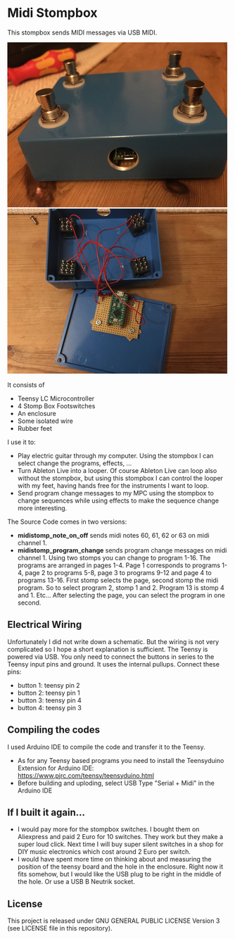 # Midi Stompbox

This stompbox sends MIDI messages via USB MIDI. 

![stompbox.jpeg](stompbox.jpeg)
![stompbox_open.jpeg](stompbox_open.jpeg)


It consists of

* Teensy LC Microcontroller
* 4 Stomp Box Footswitches
* An enclosure
* Some isolated wire
* Rubber feet

I use it to:

* Play electric guitar through my computer. Using the stompbox I can select change the programs, effects, ...
* Turn Ableton Live into a looper. Of course Ableton Live can loop also without the stompbox, but using this stompbox I can control the looper with my feet, having hands free for the instruments I want to loop.
* Send program change messages to my MPC using the stompbox to change sequences while using effects to make the sequence change more interesting.

The Source Code comes in two versions:

* **midistomp_note_on_off** sends midi notes 60, 61, 62 or 63 on midi channel 1.
* **midistomp_program_change** sends program change messages on midi channel 1. Using two stomps you can change to program 1-16. The programs are arranged in pages 1-4. Page 1 corresponds to programs 1-4, page 2 to programs 5-8, page 3 to programs 9-12 and page 4 to programs 13-16. First stomp selects the page, second stomp the midi program. So to select program 2, stomp 1 and 2. Program 13 is stomp 4 and 1. Etc... After selecting the page, you can select the program in one second.

## Electrical Wiring

Unfortunately I did not write down a schematic. But the wiring is not very complicated so I hope a short explanation is sufficient. The Teensy is powered via USB. You only need to connect the buttons in series to the Teensy input pins and ground. It uses the internal pullups. Connect these pins:

* button 1: teensy pin 2
* button 2: teensy pin 1
* button 3: teensy pin 4
* button 4: teensy pin 3

## Compiling the codes

I used Arduino IDE to compile the code and transfer it to the Teensy. 

* As for any Teensy based programs you need to install the Teensyduino Extension for Arduino IDE: https://www.pjrc.com/teensy/teensyduino.html
* Before building and uploding, select USB Type "Serial + Midi" in the Arduino IDE

## If I built it again...

* I would pay more for the stompbox switches. I bought them on Aliexpress and paid 2 Euro for 10 switches. They work but they make a super loud click. Next time I will buy super silent switches in a shop for DIY music electronics which cost around 2 Euro per switch.
* I would have spent more time on thinking about and measuring the position of the teensy board and the hole in the enclosure. Right now it fits somehow, but I would like the USB plug to be right in the middle of the hole. Or use a USB B Neutrik socket.

## License

This project is released under GNU GENERAL PUBLIC LICENSE Version 3 (see LICENSE file in this repository).

